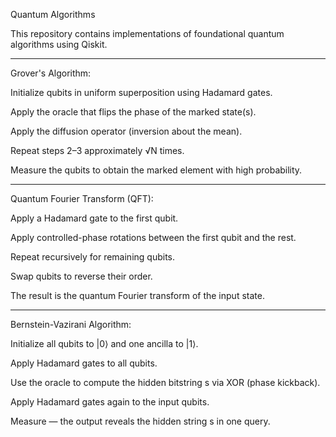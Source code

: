Quantum Algorithms

This repository contains implementations of foundational quantum algorithms using Qiskit.
________________________________________________________________________________________

Grover's Algorithm:

Initialize qubits in uniform superposition using Hadamard gates.

Apply the oracle that flips the phase of the marked state(s).

Apply the diffusion operator (inversion about the mean).

Repeat steps 2–3 approximately √N times.

Measure the qubits to obtain the marked element with high probability.

________________________________________________________________________________________

Quantum Fourier Transform (QFT):

Apply a Hadamard gate to the first qubit.

Apply controlled-phase rotations between the first qubit and the rest.

Repeat recursively for remaining qubits.

Swap qubits to reverse their order.

The result is the quantum Fourier transform of the input state.

________________________________________________________________________________________

Bernstein-Vazirani Algorithm:

Initialize all qubits to |0⟩ and one ancilla to |1⟩.

Apply Hadamard gates to all qubits.

Use the oracle to compute the hidden bitstring s via XOR (phase kickback).

Apply Hadamard gates again to the input qubits.

Measure — the output reveals the hidden string s in one query.
